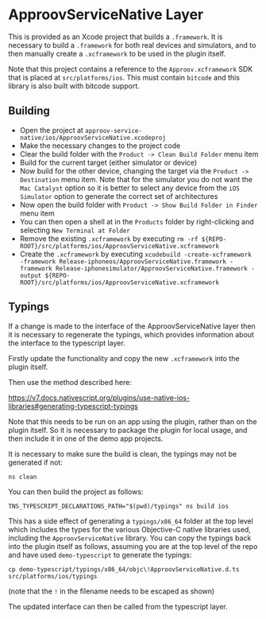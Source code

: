 # ApproovServiceNative Layer

This is provided as an Xcode project that builds a `.framework`. It is necessary to build a `.framework` for both real devices and simulators, and to then manually create a `.xcframework` to be used in the plugin itself.

Note that this project contains a reference to the `Approov.xcframework` SDK that is placed at `src/platforms/ios`. This must contain `bitcode` and this library is also built with bitcode support.

## Building
- Open the project at `approov-service-native/ios/ApproovServiceNative.xcodeproj`
- Make the necessary changes to the project code
- Clear the build folder with the `Product -> Clean Build Folder` menu item
- Build for the current target (either simulator or device)
- Now build for the other device, changing the target via the `Product -> Destination` menu item. Note that for the simulator you do not want the `Mac Catalyst` option so it is better to select any device from the `iOS Simulator` option to generate the correct set of architectures
- Now open the build folder with `Product -> Show Build Folder in Finder` menu item
- You can then open a shell at in the `Products` folder by right-clicking and selecting `New Terminal at Folder`
- Remove the existing `.xcframework` by executing `rm -rf ${REPO-ROOT}/src/platforms/ios/ApproovServiceNative.xcframework`
- Create the `.xcframework` by executing `xcodebuild -create-xcframework -framework Release-iphoneos/ApproovServiceNative.framework -framework Release-iphonesimulator/ApproovServiceNative.framework -output ${REPO-ROOT}/src/platforms/ios/ApproovServiceNative.xcframework`

## Typings
If a change is made to the interface of the ApproovServiceNative layer then it is necessary to regenerate the typings, which provides information about the interface to the typescript layer.

Firstly update the functionality and copy the new `.xcframework` into the plugin itself.

Then use the method described here:

https://v7.docs.nativescript.org/plugins/use-native-ios-libraries#generating-typescript-typings

Note that this needs to be run on an app using the plugin, rather than on the plugin itself. So it is necessary to package the plugin for local usage, and then include it in one of the demo app projects.

It is necessary to make sure the build is clean, the typings may not be generated if not:

`ns clean`

You can then build the project as follows:

`TNS_TYPESCRIPT_DECLARATIONS_PATH="$(pwd)/typings" ns build ios`

This has a side effect of generating a `typings/x86_64` folder at the top level which includes the types for the various Objective-C native libraries used, including the `ApproovServiceNative` library. You can copy the typings back into the plugin itself as follows, assuming you are at the top level of the repo and have used `demo-typescript` to generate the typings:

`cp demo-typescript/typings/x86_64/objc\!ApproovServiceNative.d.ts src/platforms/ios/typings`

(note that the `!` in the filename needs to be escaped as shown)

The updated interface can then be called from the typescript layer.

